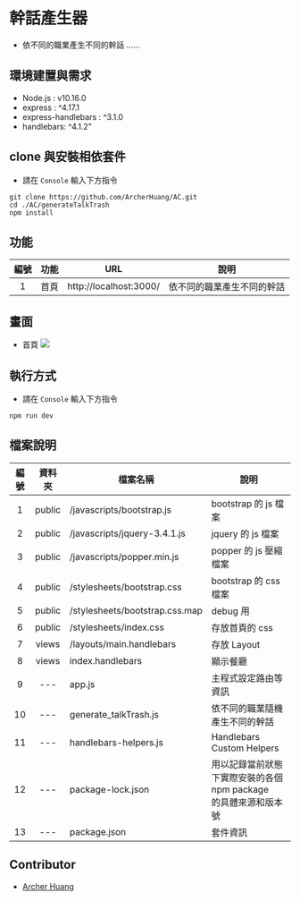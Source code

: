 # 幹話產生器
* 依不同的職業產生不同的幹話 ......

## 環境建置與需求
* Node.js : v10.16.0
* express : ^4.17.1
* express-handlebars : ^3.1.0
* handlebars: ^4.1.2"

## clone 與安裝相依套件
* 請在 `Console` 輸入下方指令
```
git clone https://github.com/ArcherHuang/AC.git
cd ./AC/generateTalkTrash
npm install
```

## 功能

| 編號 | 功能 | URL | 說明  |
|:---:|:---:|:---:|---|
| 1 | 首頁 | http://localhost:3000/ | 依不同的職業產生不同的幹話 |


## 畫面
* 首頁
![](https://oranwind.s3.amazonaws.com/2019/Jun/_____2019_06_10___8_08_06-1560169052549.png)


## 執行方式
* 請在 `Console` 輸入下方指令
```
npm run dev
```

## 檔案說明

| 編號 | 資料夾 |  檔案名稱 | 說明  |
|:---:|:---:|---|---|
|1| public | /javascripts/bootstrap.js | bootstrap 的 js 檔案 |
|2| public | /javascripts/jquery-3.4.1.js | jquery 的 js 檔案 |
|3| public | /javascripts/popper.min.js | popper 的 js 壓縮檔案 |
|4| public | /stylesheets/bootstrap.css | bootstrap 的 css 檔案 |
|5| public | /stylesheets/bootstrap.css.map | debug 用 |
|6| public | /stylesheets/index.css | 存放首頁的 css |
|7| views | /layouts/main.handlebars | 存放 Layout |
|8| views | index.handlebars | 顯示餐廳 |
|9| --- | app.js | 主程式設定路由等資訊 |
|10| --- | generate_talkTrash.js | 依不同的職業隨機產生不同的幹話 |
|11| --- | handlebars-helpers.js | Handlebars Custom Helpers |
|12| --- | package-lock.json | 用以記錄當前狀態下實際安裝的各個　npm package　的具體來源和版本號 |
|13| --- | package.json | 套件資訊 |


## Contributor
* [Archer Huang](https://github.com/archerhuang)
